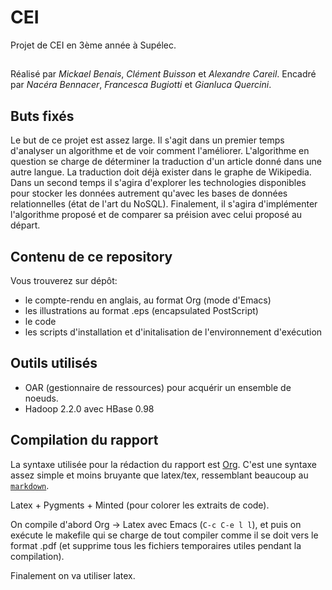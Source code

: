 # CEI
Projet de CEI en 3ème année à Supélec.

##
Réalisé par *Mickael Benais*, *Clément Buisson* et *Alexandre Careil*.
Encadré par *Nacéra Bennacer*, *Francesca Bugiotti* et *Gianluca Quercini*.

## Buts fixés 
Le but de ce projet est assez large. Il s'agit dans un premier temps d'analyser un algorithme et de voir comment l'améliorer. L'algorithme en question se charge de déterminer la traduction d'un article donné dans une autre langue. La traduction doit déjà exister dans le graphe de Wikipedia.
Dans un second temps il s'agira d'explorer les technologies disponibles pour stocker les données autrement qu'avec les bases de données relationnelles (état de l'art du NoSQL).
Finalement, il s'agira d'implémenter l'algorithme proposé et de comparer sa préision avec celui proposé au départ.

## Contenu de ce repository
Vous trouverez sur dépôt:
- le compte-rendu en anglais, au format Org (mode d'Emacs)
- les illustrations au format .eps (encapsulated PostScript)
- le code
- les scripts d'installation et d'initalisation de l'environnement d'exécution

## Outils utilisés
- OAR (gestionnaire de ressources) pour acquérir un ensemble de noeuds.
- Hadoop 2.2.0 avec HBase 0.98


## Compilation du rapport
La syntaxe utilisée pour la rédaction du rapport est [Org](http://orgmode.org/features.html). C'est une syntaxe assez simple et moins bruyante que latex/tex, ressemblant beaucoup au [`markdown`](https://github.com/adam-p/markdown-here/wiki/Markdown-Cheatsheet).

Latex + Pygments + Minted (pour colorer les extraits de code).

On compile d'abord Org -> Latex avec Emacs (`C-c C-e l l`), et puis on exécute le makefile qui se charge de tout compiler comme il se doit vers le format .pdf (et supprime tous les fichiers temporaires utiles pendant la compilation).

Finalement on va utiliser latex.